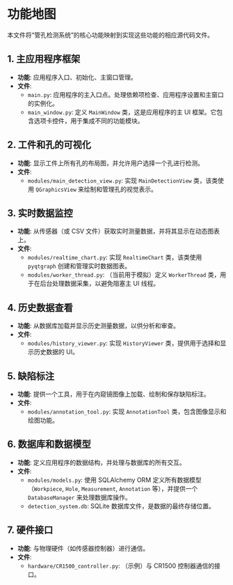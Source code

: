 # 功能地图

本文件将“管孔检测系统”的核心功能映射到实现这些功能的相应源代码文件。

## 1. 主应用程序框架

- **功能**: 应用程序入口、初始化、主窗口管理。
- **文件**:
    - `main.py`: 应用程序的主入口点。处理依赖项检查、应用程序设置和主窗口的实例化。
    - `main_window.py`: 定义 `MainWindow` 类，这是应用程序的主 UI 框架。它包含选项卡控件，用于集成不同的功能模块。

## 2. 工件和孔的可视化

- **功能**: 显示工件上所有孔的布局图，并允许用户选择一个孔进行检测。
- **文件**:
    - `modules/main_detection_view.py`: 实现 `MainDetectionView` 类，该类使用 `QGraphicsView` 来绘制和管理孔的视觉表示。

## 3. 实时数据监控

- **功能**: 从传感器（或 CSV 文件）获取实时测量数据，并将其显示在动态图表上。
- **文件**:
    - `modules/realtime_chart.py`: 实现 `RealtimeChart` 类，该类使用 `pyqtgraph` 创建和管理实时数据图表。
    - `modules/worker_thread.py`: （当前用于模拟）定义 `WorkerThread` 类，用于在后台处理数据采集，以避免阻塞主 UI 线程。

## 4. 历史数据查看

- **功能**: 从数据库加载并显示历史测量数据，以供分析和审查。
- **文件**:
    - `modules/history_viewer.py`: 实现 `HistoryViewer` 类，提供用于选择和显示历史数据的 UI。

## 5. 缺陷标注

- **功能**: 提供一个工具，用于在内窥镜图像上加载、绘制和保存缺陷标注。
- **文件**:
    - `modules/annotation_tool.py`: 实现 `AnnotationTool` 类，包含图像显示和绘图功能。

## 6. 数据库和数据模型

- **功能**: 定义应用程序的数据结构，并处理与数据库的所有交互。
- **文件**:
    - `modules/models.py`: 使用 SQLAlchemy ORM 定义所有数据模型（`Workpiece`, `Hole`, `Measurement`, `Annotation` 等），并提供一个 `DatabaseManager` 来处理数据库操作。
    - `detection_system.db`: SQLite 数据库文件，是数据的最终存储位置。

## 7. 硬件接口

- **功能**: 与物理硬件（如传感器控制器）进行通信。
- **文件**:
    - `hardware/CR1500_controller.py`: （示例）与 CR1500 控制器通信的接口。

